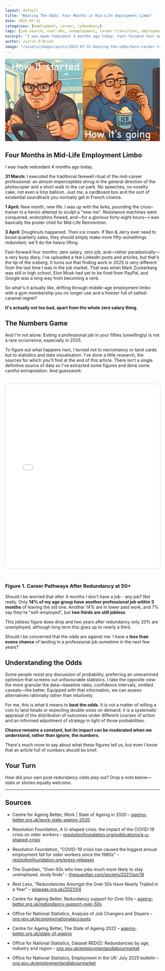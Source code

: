```yaml
---
layout: default
title: "Beating The Odds: Four Months in Mid-Life Employment Limbo"
date: 2025-07-31
categories: [employment, career, redundancy]
tags: [job-search, over-50s, unemployment, career-transition, employment-statistics, professional-development]
excerpt: "I was made redundant 4 months ago today. Fast-forward four months: zero salary, zero job, and—rather paradoxically—a very busy diary. So what's it actually like, drifting through middle-age employment limbo with a gym membership you no longer use and a freezer full of salted-caramel regret?"
author: Justin O'Brien
image: "/assets/images/posts/2025-07-31-beating-the-odds/hero-career-transition.jpg"
---
```


![Professional looking person with graphs and career pathway charts in background](/assets/images/posts/2025-07-31-beating-the-odds/career-odds.jpg)

## Four Months in Mid-Life Employment Limbo

I was made redundant 4 months ago today.

**31 March:** I executed the traditional farewell ritual of the mid-career professional: an almost-imperceptible shrug in the general direction of the photocopier and a short walk to the car park. No speeches, no novelty cake, not even a limp balloon. Just me, a cardboard box and the sort of existential soundtrack you normally get in French cinema.

**1 April:** New month, new life. I was up with the larks, pounding the cross-trainer in a heroic attempt to sculpt a "new me". Resistance machines were conquered, endorphins flowed, and—for a glorious forty-eight hours—I was basically the poster child for Mid-Life Reinvention.

**3 April:** Doughnuts happened. Then ice cream. If Ben & Jerry ever need to boost quarterly sales, they should simply make more fifty-somethings redundant; we'll do the heavy lifting.

Fast-forward four months: zero salary, zero job, and—rather paradoxically—a very busy diary. I've uploaded a few LinkedIn posts and articles, but that's the tip of the iceberg. It turns out that finding work in 2025 is very different from the last time I was in the job market. That was when Mark Zuckerberg was still in high school, Elon Musk had yet to be fired from PayPal, and Google was a long way from becoming a verb.

So what's it actually like, drifting through middle-age employment limbo with a gym membership you no longer use and a freezer full of salted-caramel regret?

**It's actually not too bad, apart from the whole zero salary thing.**

## The Numbers Game

And I'm not alone. Exiting a professional job in your fifties (unwillingly) is not a rare occurrence, especially in 2025.

To figure out what happens next, I turned not to necromancy or tarot cards but to statistics and data visualisation. I've done a little research, the sources for which you'll find at the end of this article. There isn't a single definitive source of data so I've extracted some figures and done some careful extrapolation. And guesswork.

<iframe src="/sankey.html" width="100%" height="600" frameborder="0" style="border: 1px solid #ddd; border-radius: 8px; margin: 20px 0;"></iframe>

### Figure 1. Career Pathways After Redundancy at 50+

Should I be worried that after 4 months I don't have a job - any job? Not really. Only **14% of my age group have another professional job within 3 months** of leaving the old one. Another 14% are in lower paid work, and 7% say they're "self-employed", but **two thirds are still jobless**.

This jobless figure does drop and two years after redundancy only 20% are unemployed, although long term this goes up to nearly a third.

Should I be concerned that the odds are against me: I have a **less than evens chance** of landing in a professional job sometime in the next few years?

## Understanding the Odds

Some people resist any discussion of probability, preferring an unexamined optimism that screens out unfavourable statistics. I take the opposite view: the more granular the data—baseline rates, confidence intervals, omitted caveats—the better. Equipped with that information, we can assess alternatives rationally rather than intuitively.

For me, this is what it means to **beat the odds**. It is not a matter of willing a coin to land heads or expecting double-sixes on demand; it is a systematic appraisal of the distribution of outcomes under different courses of action and an informed adjustment of strategy in light of those probabilities.

**Chance remains a constant, but its impact can be moderated when we understand, rather than ignore, the numbers.**

There's much more to say about what these figures tell us, but even I know that an article full of numbers should be brief.

## Your Turn

How did your own post-redundancy odds play out? Drop a note below—stats or stories equally welcome.

---

## Sources

- Centre for Ageing Better, Work | State of Ageing in 2020 – [ageing-better.org.uk/work-state-ageing-2020](https://ageing-better.org.uk/work-state-ageing-2020)

- Resolution Foundation, A U-shaped crisis: the impact of the COVID-19 crisis on older workers – [resolutionfoundation.org/publications/a-u-shaped-crisis](https://www.resolutionfoundation.org/publications/a-u-shaped-crisis/)

- Resolution Foundation, "COVID-19 crisis has caused the biggest annual employment fall for older workers since the 1980s" – [resolutionfoundation.org/press-releases](https://www.resolutionfoundation.org/press-releases/covid-19-crisis-has-caused-the-biggest-annual-employment-fall-for-older-workers-since-the-1980s/)

- The Guardian, "Over-50s who lose jobs much more likely to stay unemployed, study finds" – [theguardian.com/society/2021/jan/18](https://www.theguardian.com/society/2021/jan/18/over-50s-who-lose-jobs-much-more-likely-to-stay-unemployed-study-finds)

- Rest Less, "Redundancies Amongst the Over 50s Have Nearly Tripled in a Year" – [wiseage.org.uk/2021/04](https://wiseage.org.uk/2021/04/redundancies-amongst-the-over-50s-have-nearly-tripled-in-a-year/)

- Centre for Ageing Better, Redundancy support for Over 50s – [ageing-better.org.uk/redundancy-support-over-50s](https://ageing-better.org.uk/redundancy-support-over-50s)

- Office for National Statistics, Analysis of Job Changers and Stayers – [ons.gov.uk/economy/nationalaccounts](https://www.ons.gov.uk/economy/nationalaccounts/uksectoraccounts/compendium/economicreview/april2019/analysisofjobchangersandstayers)

- Centre for Ageing Better, The State of Ageing 2022 – [ageing-better.org.uk/state-of-ageing](https://ageing-better.org.uk/state-of-ageing)

- Office for National Statistics, Dataset RED02: Redundancies by age, industry and region – [ons.gov.uk/employmentandlabourmarket](https://www.ons.gov.uk/employmentandlabourmarket/peoplenotinwork/redundancies/datasets/redundanciesbyindustryagesexandreemploymentratesred02)

- Office for National Statistics, Employment in the UK: July 2025 bulletin – [ons.gov.uk/employmentandlabourmarket](https://www.ons.gov.uk/employmentandlabourmarket/peopleinwork/employmentandemployeetypes/bulletins/employmentintheuk/july2025)
